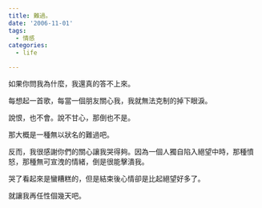 ```yaml
---
title: 難過。
date: '2006-11-01'
tags:
  - 情感
categories:
  - life

---
```

如果你問我為什麼，我還真的答不上來。  
  
每想起一首歌，每當一個朋友關心我，我就無法克制的掉下眼淚。  
  
說恨，也不會。說不甘心，那倒也不是。  
  
那大概是一種無以狀名的難過吧。  
  
反而，我很感謝你們的關心讓我哭得夠。因為一個人獨自陷入絕望中時，那種憤怒，那種無可宣洩的情緒，倒是很能擊潰我。  
  
哭了看起來是蠻糟糕的，但是結束後心情卻是比起絕望好多了。  
  
就讓我再任性個幾天吧。